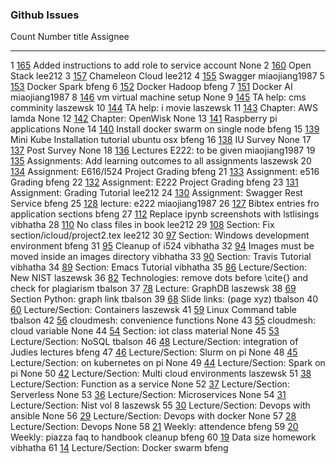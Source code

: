 ### Github Issues
<div class="smalltable">

  Count   Number                                                title                                                               Assignee
  ------- ----------------------------------------------------- ------------------------------------------------------------------- ---------------
  1       [165](https://github.com/cloudmesh/book/pull/165)     Added instructions to add role to service account                   None
  2       [160](https://github.com/cloudmesh/book/issues/160)   Open Stack                                                          lee212
  3       [157](https://github.com/cloudmesh/book/issues/157)   Chameleon Cloud                                                     lee212
  4       [155](https://github.com/cloudmesh/book/issues/155)   Swagger                                                             miaojiang1987
  5       [153](https://github.com/cloudmesh/book/issues/153)   Docker Spark                                                        bfeng
  6       [152](https://github.com/cloudmesh/book/issues/152)   Docker Hadoop                                                       bfeng
  7       [151](https://github.com/cloudmesh/book/issues/151)   Docker AI                                                           miaojiang1987
  8       [146](https://github.com/cloudmesh/book/issues/146)   vm virtual machine setup                                            None
  9       [145](https://github.com/cloudmesh/book/issues/145)   TA help: cms comminity                                              laszewsk
  10      [144](https://github.com/cloudmesh/book/issues/144)   TA help: i movie                                                    laszewsk
  11      [143](https://github.com/cloudmesh/book/issues/143)   Chapter: AWS lamda                                                  None
  12      [142](https://github.com/cloudmesh/book/issues/142)   Chapter: OpenWisk                                                   None
  13      [141](https://github.com/cloudmesh/book/issues/141)   Raspberry pi applications                                           None
  14      [140](https://github.com/cloudmesh/book/issues/140)   Install docker swarm on single node                                 bfeng
  15      [139](https://github.com/cloudmesh/book/issues/139)   Mini Kube Installation tutorial ubuntu osx                           bfeng
  16      [138](https://github.com/cloudmesh/book/issues/138)   IU Survey                                                           None
  17      [137](https://github.com/cloudmesh/book/issues/137)   Post Survey                                                         None
  18      [136](https://github.com/cloudmesh/book/issues/136)   Lectures E222: to be given                                          miaojiang1987
  19      [135](https://github.com/cloudmesh/book/issues/135)   Assignments: Add learning outcomes to all assignments               laszewsk
  20      [134](https://github.com/cloudmesh/book/issues/134)   Assignment: E616/I524 Project Grading                               bfeng
  21      [133](https://github.com/cloudmesh/book/issues/133)   Assignment: e516 Grading                                            bfeng
  22      [132](https://github.com/cloudmesh/book/issues/132)   Assignment: E222 Project Grading                                    bfeng
  23      [131](https://github.com/cloudmesh/book/issues/131)   Assignment: Grading Tutorial                                        lee212
  24      [130](https://github.com/cloudmesh/book/issues/130)   Assignment: Swagger Rest Service                                    bfeng
  25      [128](https://github.com/cloudmesh/book/issues/128)   lecture: e222                                                       miaojiang1987
  26      [127](https://github.com/cloudmesh/book/issues/127)   Bibtex entries fro application sections                             bfeng
  27      [112](https://github.com/cloudmesh/book/issues/112)   Replace ipynb screenshots with lstlisings                           vibhatha
  28      [110](https://github.com/cloudmesh/book/issues/110)   No class files in book                                              lee212
  29      [108](https://github.com/cloudmesh/book/issues/108)   Section: Fix section/icloud/project2.tex                            lee212
  30      [97](https://github.com/cloudmesh/book/issues/97)     Section: Windows development environment                            bfeng
  31      [95](https://github.com/cloudmesh/book/issues/95)     Cleanup of i524                                                     vibhatha
  32      [94](https://github.com/cloudmesh/book/issues/94)     Images must be moved inside an images directory                     vibhatha
  33      [90](https://github.com/cloudmesh/book/issues/90)     Section: Travis Tutorial                                            vibhatha
  34      [89](https://github.com/cloudmesh/book/issues/89)     Section: Emacs Tutorial                                             vibhatha
  35      [86](https://github.com/cloudmesh/book/issues/86)     Lecture/Section: New NIST                                           laszewsk
  36      [82](https://github.com/cloudmesh/book/issues/82)     Technologies: remove dots before \cite{} and check for plagiarism   tbalson
  37      [78](https://github.com/cloudmesh/book/issues/78)     Lecture: GraphDB                                                    laszewsk
  38      [69](https://github.com/cloudmesh/book/issues/69)     Section Python: graph link                                          tbalson
  39      [68](https://github.com/cloudmesh/book/issues/68)     Slide links: (page xyz)                                             tbalson
  40      [60](https://github.com/cloudmesh/book/issues/60)     Lecture/Section: Containers                                         laszewsk
  41      [59](https://github.com/cloudmesh/book/issues/59)     Linux Command table                                                 tbalson
  42      [56](https://github.com/cloudmesh/book/issues/56)     cloudmesh: convenience functions                                    None
  43      [55](https://github.com/cloudmesh/book/issues/55)     cloudmesh: cloud variable                                           None
  44      [54](https://github.com/cloudmesh/book/issues/54)     Section: iot class material                                         None
  45      [53](https://github.com/cloudmesh/book/issues/53)     Lecture/Section: NoSQL                                              tbalson
  46      [48](https://github.com/cloudmesh/book/issues/48)     Lecture/Section: integration of Judies lectures                     bfeng
  47      [46](https://github.com/cloudmesh/book/issues/46)     Lecture/Section: Slurm on pi                                        None
  48      [45](https://github.com/cloudmesh/book/issues/45)     Lecture/Section: on kubernetes on pi                                None
  49      [44](https://github.com/cloudmesh/book/issues/44)     Lecture/Section: Spark on pi                                        None
  50      [42](https://github.com/cloudmesh/book/issues/42)     Lecture/Section: Multi cloud environments                           laszewsk
  51      [38](https://github.com/cloudmesh/book/issues/38)     Lecture/Section: Function as a service                              None
  52      [37](https://github.com/cloudmesh/book/issues/37)     Lecture/Section: Serverless                                         None
  53      [36](https://github.com/cloudmesh/book/issues/36)     Lecture/Section: Microservices                                      None
  54      [31](https://github.com/cloudmesh/book/issues/31)     Lecture/Section: Nist vol 8                                         laszewsk
  55      [30](https://github.com/cloudmesh/book/issues/30)     Lecture/Section: Devops with ansible                                None
  56      [29](https://github.com/cloudmesh/book/issues/29)     Lecture/Section: Devops with docker                                 None
  57      [28](https://github.com/cloudmesh/book/issues/28)     Lecture/Section: Devops                                             None
  58      [21](https://github.com/cloudmesh/book/issues/21)     Weekly: attendence                                                  bfeng
  59      [20](https://github.com/cloudmesh/book/issues/20)     Weekly: piazza faq to handbook cleanup                              bfeng
  60      [19](https://github.com/cloudmesh/book/issues/19)     Data size homework                                                  vibhatha
  61      [14](https://github.com/cloudmesh/book/issues/14)     Lecture/Section: Docker swarm                                       bfeng

</div>

